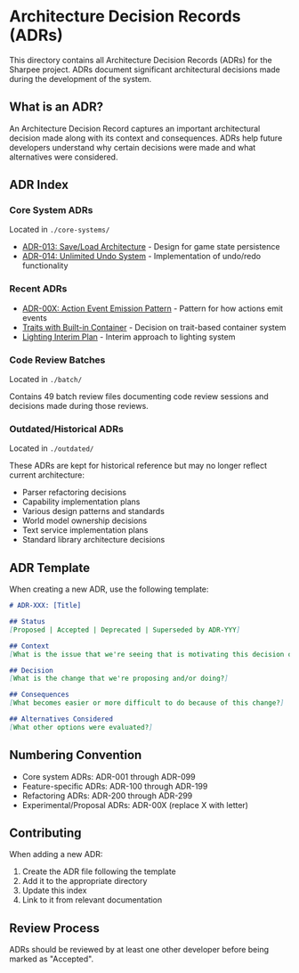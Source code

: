 # Architecture Decision Records (ADRs)

This directory contains all Architecture Decision Records (ADRs) for the Sharpee project. ADRs document significant architectural decisions made during the development of the system.

## What is an ADR?

An Architecture Decision Record captures an important architectural decision made along with its context and consequences. ADRs help future developers understand why certain decisions were made and what alternatives were considered.

## ADR Index

### Core System ADRs
Located in `./core-systems/`

- [ADR-013: Save/Load Architecture](./core-systems/adr-013-save-load-architecture.md) - Design for game state persistence
- [ADR-014: Unlimited Undo System](./core-systems/adr-014-unlimited-undo-system.md) - Implementation of undo/redo functionality

### Recent ADRs

- [ADR-00X: Action Event Emission Pattern](./adr-00X-action-event-emission-pattern.md) - Pattern for how actions emit events
- [Traits with Built-in Container](./2025-01-19-traits-with-builtin-container.md) - Decision on trait-based container system
- [Lighting Interim Plan](./lighting-interim-plan.md) - Interim approach to lighting system

### Code Review Batches
Located in `./batch/`

Contains 49 batch review files documenting code review sessions and decisions made during those reviews.

### Outdated/Historical ADRs
Located in `./outdated/`

These ADRs are kept for historical reference but may no longer reflect current architecture:

- Parser refactoring decisions
- Capability implementation plans
- Various design patterns and standards
- World model ownership decisions
- Text service implementation plans
- Standard library architecture decisions

## ADR Template

When creating a new ADR, use the following template:

```markdown
# ADR-XXX: [Title]

## Status
[Proposed | Accepted | Deprecated | Superseded by ADR-YYY]

## Context
[What is the issue that we're seeing that is motivating this decision or change?]

## Decision
[What is the change that we're proposing and/or doing?]

## Consequences
[What becomes easier or more difficult to do because of this change?]

## Alternatives Considered
[What other options were evaluated?]
```

## Numbering Convention

- Core system ADRs: ADR-001 through ADR-099
- Feature-specific ADRs: ADR-100 through ADR-199
- Refactoring ADRs: ADR-200 through ADR-299
- Experimental/Proposal ADRs: ADR-00X (replace X with letter)

## Contributing

When adding a new ADR:
1. Create the ADR file following the template
2. Add it to the appropriate directory
3. Update this index
4. Link to it from relevant documentation

## Review Process

ADRs should be reviewed by at least one other developer before being marked as "Accepted".
